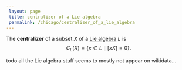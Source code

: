 ```yaml
---
 layout: page
 title: centralizer of a Lie algebra
 permalink: /chicago/centralizer_of_a_lie_algebra
---
```

The **centralizer** of a subset $X$ of a [Lie algebra](https://mathgloss.github.io/MathGloss/Lie_algebra) $L$ is $$C_L(X) = \{x\in L \mid [xX]=0\}.$$

todo all the Lie algebra stuff seems to mostly not appear on wikidata...